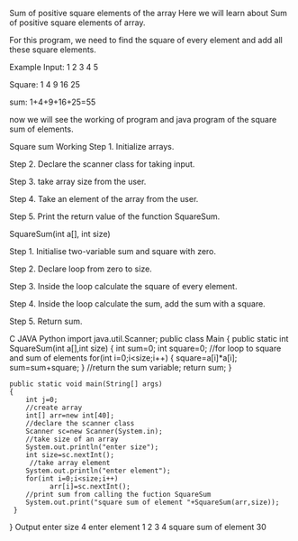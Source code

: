 Sum of positive square elements of the array
Here we will learn about Sum of positive square elements of array.

For this program, we need to find the square of every element and add all these square elements.

Example
Input:       1 2 3 4 5

Square:     1 4 9 16 25

sum:        1+4+9+16+25=55

now we will see the working of program and java program of the square sum of elements.

Square sum
Working
Step 1. Initialize arrays.

Step 2. Declare the scanner class for taking input.

Step 3. take array size from the user.

Step 4. Take an element of the array from the user.

Step 5.  Print the return value of the function SquareSum.

SquareSum(int a[], int size)

Step 1. Initialise two-variable sum and square with zero.

Step 2.  Declare loop from zero to size.

Step 3.  Inside the loop calculate the square of every element.

Step 4.  Inside the loop calculate the sum, add the sum with a square.

Step 5. Return sum.

C	JAVA	Python
import java.util.Scanner;
public class Main
{
    public static int SquareSum(int a[],int size) 
    {
        int sum=0;
        int square=0;
        //for loop to square and sum of elements
        for(int i=0;i<size;i++)
        {
            square=a[i]*a[i];
            sum=sum+square;
        }
        //return the sum variable;
        return sum;
    }

    public static void main(String[] args) 
    {
        int j=0;
        //create array 
        int[] arr=new int[40];
        //declare the scanner class
        Scanner sc=new Scanner(System.in);
        //take size of an array
        System.out.println("enter size");
        int size=sc.nextInt();
         //take array element
        System.out.println("enter element");
        for(int i=0;i<size;i++)
              arr[i]=sc.nextInt();
        //print sum from calling the fuction SquareSum
        System.out.print("square sum of element "+SquareSum(arr,size));
     }
}
Output
enter size 
4
enter element
1
2
3
4
square sum of element 30
